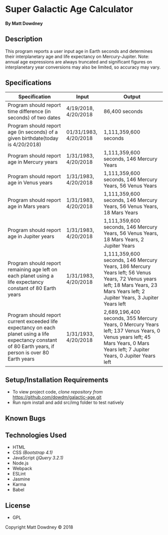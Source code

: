 # **Super Galactic Age Calculator**

#### By Matt Dowdney

## Description
This program reports a user input age in Earth seconds and determines their interplanetary age and life expectancy on Mercury-Jupiter. Note: annual age expressions are always truncated and significant figures on interplanetary year conversions may also be limited, so accuracy may vary.  

## Specifications

| Specification | Input | Output |
| --- | --- | --- |
| Program should report time difference (in seconds) of two dates  | 4/19/2018, 4/20/2018 | 86,400 seconds |
| Program should report age (in seconds) of a given birthdate(today is 4/20/2018) | 01/31/1983, 4/20/2018 | 1,111,359,600 seconds |
| Program should report age in Mercury years | 1/31/1983, 4/20/2018 | 1,111,359,600 seconds, 146 Mercury Years |
| Program should report age in Venus years | 1/31/1983, 4/20/2018 | 1,111,359,600 seconds, 146 Mercury Years, 56 Venus Years  |
| Program should report age in Mars years | 1/31/1983, 4/20/2018| 1,111,359,600 seconds, 146 Mercury Years, 56 Venus Years, 18 Mars Years  |
| Program should report age in Jupiter years | 1/31/1983, 4/20/2018 | 1,111,359,600 seconds, 146 Mercury Years, 56 Venus Years, 18 Mars Years, 2 Jupiter Years |
| Program should report remaining age left on each planet using a life expectancy constant of 80 Earth years   | 1/31/1983, 4/20/2018 | 1,111,359,600 seconds, 146 Mercury Years, 186 Mercury Years left; 56 Venus Years, 72 Venus years left; 18 Mars Years, 23 Mars Years left; 2 Jupiter Years, 3 Jupiter Years left|
| Program should report current exceeded life expectancy on each planet using a life expectancy constant of 80 Earth years, if person is over 80 Earth years | 1/31/1933, 4/20/2018 |  2,689,196,400 seconds, 355 Mercury Years, 0 Mercury Years left; 137 Venus Years, 0 Venus years left; 45 Mars Years, 0 Mars Years left; 7 Jupiter Years, 0 Jupiter Years left|

## Setup/Installation Requirements

* To view project code, _clone repository from_ https://github.com/dowdm/galactic-age.git
* Run npm install and add src/img folder to test natively


## Known Bugs

## Technologies Used

* HTML
* CSS _(Bootstrap 4.1)_
* JavaScript _(jQuery 3.2.1)_
* Node.js
* Webpack
* ESLint
* Jasmine
* Karma
* Babel

## License

* GPL

 Copyright Matt Dowdney © 2018
